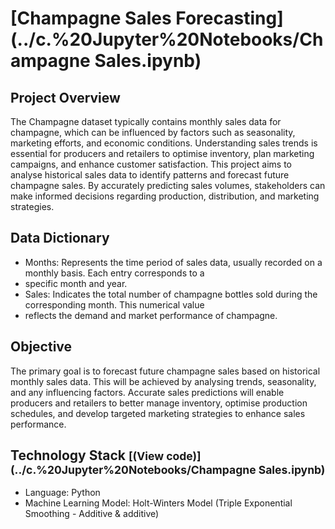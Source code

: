 # [Champagne Sales Forecasting](../c.%20Jupyter%20Notebooks/Champagne Sales.ipynb)


## Project Overview
The Champagne dataset typically contains monthly sales data for champagne, which can be influenced by factors such as 
seasonality, marketing efforts, and economic conditions. Understanding sales trends is essential for producers and 
retailers to optimise inventory, plan marketing campaigns, and enhance customer satisfaction. This project aims to 
analyse historical sales data to identify patterns and forecast future champagne sales. By accurately predicting sales 
volumes, stakeholders can make informed decisions regarding production, distribution, and marketing strategies.

## Data Dictionary
- Months: Represents the time period of sales data, usually recorded on a monthly basis. Each entry corresponds to a 
- specific month and year.
- Sales: Indicates the total number of champagne bottles sold during the corresponding month. This numerical value 
- reflects the demand and market performance of champagne.

## Objective
The primary goal is to forecast future champagne sales based on historical monthly sales data. This will be achieved by 
analysing trends, seasonality, and any influencing factors. Accurate sales predictions will enable producers and 
retailers to better manage inventory, optimise production schedules, and develop targeted marketing strategies to 
enhance sales performance.

## Technology Stack <small>[(View code)](../c.%20Jupyter%20Notebooks/Champagne Sales.ipynb)</small>
- Language: Python
- Machine Learning Model: Holt-Winters Model (Triple Exponential Smoothing - Additive & additive)
